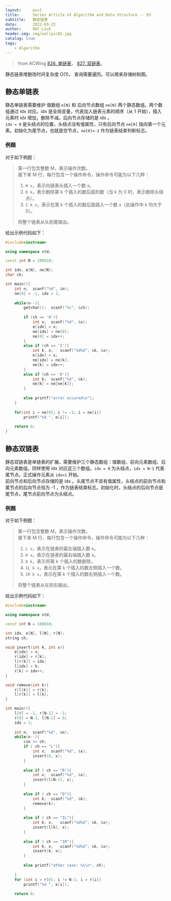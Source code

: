 ```yaml
---
layout:     post
title:      Series Article of Algorithm and Data Structure -- 03 
subtitle:   静态链表     
date:       2022-03-23
author:     OUC_LiuX
header-img: img/wallpic02.jpg
catalog: true
tags:
    - Algorithm      
--- 
```


> from ACWing [826. 单链表](https://www.acwing.com/problem/content/863/)， [827. 双链表](https://www.acwing.com/problem/content/864/)。          

静态链表增删改时间复杂度 O(1)， 查询需要遍历。可以用来存储树和图。       

## 静态单链表

静态单链表需要维护 值数组 `e[N]` 和 后向节点数组 `ne[N]` 两个静态数组。两个数组通过 idx 对应。idx 是全局变量，代表加入链表元素的顺序（从 1 开始），插入元素时 idx 增加，删除不减。后向节点存储的是 idx 。         
`idx = 0` 是头结点的位置，头结点没有值属性，只有后向节点 `ne[0]` 指向第一个元素。初始化为尾节点，也就是空节点，`ne[0]=-1` 作为链表结束判断标志。           

### 例题          

对于如下例题：          

> 第一行包含整数 M，表示操作次数。     
> 接下来 M 行，每行包含一个操作命令，操作命令可能为以下几种：          
> 1. `H x`，表示向链表头插入一个数 x。         
> 2. `D k`，表示删除第 k 个插入的数后面的数（当 k 为 0 时，表示删除头结点）。               
> 3. `I k x`，表示在第 k 个插入的数后面插入一个数 x（此操作中 k 均大于 0）。      
> 
> 将整个链表从头到尾输出。          

给出示例代码如下：           
```c++
#include<iostream>

using namespace std;

const int N = 100010;

int idx, e[N], ne[N];
char ch;

int main(){
    int n;  scanf("%d", &n);
    ne[0] = -1, idx = 1;
    
    while(n--){
        getchar();  scanf("%c", &ch);
        
        if (ch == 'H'){
            int x;  scanf("%d", &x);
            e[idx] = x;
            ne[idx] = ne[0];
            ne[0] = idx++;
        }
        else if (ch == 'I'){
            int k, x;   scanf("%d%d", &k, &x);
            e[idx] = x;
            ne[idx] = ne[k];
            ne[k] = idx++;
        }
        else if (ch == 'D'){
            int k;  scanf("%d", &k);
            ne[k] = ne[ne[k]];
        }
        
        else printf("error occured\n");
    }
    
    for(int i = ne[0]; i != -1; i = ne[i])
        printf("%d ", e[i]);
    
    return 0;
}
```

## 静态双链表        

静态双链表是单链表的扩展。需要维护三个静态数组：值数组、前向元素数组、后向元素数组。同样使用 idx 对应这三个数组。`idx = 0` 为头结点，`idx = N-1` 代表尾节点。正式操作元素从 `idx=1` 开始。          
前向节点和后向节点存储的是 idx 。头尾节点不具有值属性，头结点的前向节点和尾节点的后向节点恒为 -1 ，作为链表结束标志。初始化时，头结点的后向节点是尾节点，尾节点前向节点为头结点。       

### 例题       

对于如下例题：          
> 第一行包含整数 M，表示操作次数。            
> 接下来 M 行，每行包含一个操作命令，操作命令可能为以下几种：          
> 1. `L x`，表示在链表的最左端插入数 x。           
> 2. `R x`，表示在链表的最右端插入数 x。           
> 3. `D k`，表示将第 k 个插入的数删除。           
> 4. `IL k x`，表示在第 k 个插入的数左侧插入一个数。         
> 5. `IR k x`，表示在第 k 个插入的数右侧插入一个数。          
> 
> 将整个链表从左到右输出。            


给出示例代码如下：        
```c++
#include<iostream>

using namespace std;

const int N = 100010;

int idx, e[N], l[N], r[N];
string ch;

void insert(int k, int x){
    e[idx] = x;
    r[idx] = r[k];
    l[r[k]] = idx;
    l[idx] = k;
    r[k] = idx++;
}

void remove(int k){
    r[l[k]] = r[k];
    l[r[k]] = l[k];
}

int main(){
    l[0] = -1, r[N-1] = -1;
    r[0] = N-1, l[N-1] = 0;
    idx = 1;
    
    int n;  scanf("%d", &n);
    while(n--){
        cin >> ch;
        if ( ch == "L"){
            int x;  scanf("%d", &x);
            insert(0, x);
        }
        
        else if ( ch == "R"){
            int x;  scanf("%d", &x);
            insert(l[N-1], x);
        }
        
        else if ( ch == "D"){
            int k;  scanf("%d", &k);
            remove(k);
        }
        
        else if ( ch == "IL"){
            int k, x;   scanf("%d%d", &k, &x);
            insert(l[k], x);
        }
        
        else if ( ch == "IR"){
            int k, x;   scanf("%d%d", &k, &x);
            insert(k, x);
        }
        
        else printf("other case: %s\n", ch);
    
    }
    for (int i = r[0]; i != N-1; i = r[i])
        printf("%d ", e[i]);
    
    return 0;          
```









